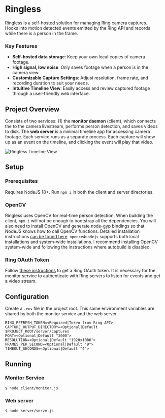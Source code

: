 # Ringless

Ringless is a self-hosted solution for managing Ring camera captures. Hooks into motion detected events emitted by the Ring API and records while there is a person in the frame.

### Key Features
* **Self-hosted data storage**: Keep your own local copies of camera footage.
* **High signal, low noise**: Only saves footage when a person is in the camera view.
* **Customizable Capture Settings**: Adjust resolution, frame rate, and recording duration to suit your needs.
* **Intuitive Timeline View**: Easily access and review captured footage through a user-friendly web interface.

## Project Overview
Consists of two services: (1) the **monitor daemon** (client), which connects the to the camera livestream, performs person detection, and saves videos to disk. The **web server** is a minimal timeline app for accessing camera footage. Each service runs as a separate process. Each capture will show up as an event on the timeline, and clicking the event will play that video.

![Ringless Timeline View](https://i.fluffy.cc/Q76SzpmlqJKThfTVdWkV8VnZMQQwrBCB.png)

## Setup

### Prerequisites

Requires NodeJS 18+. Run `npm i` in both the client and server directories.

### OpenCV

Ringless uses OpenCV for real-time person detection. When building the client, `npm i` will not be enough to bootstrap all the dependencies. You will also need to install OpenCV and generate node-gyp bindings so that NodeJS knows how to call OpenCV functions. Detailed installation instructions [can be found here](https://github.com/UrielCh/opencv4nodejs?tab=readme-ov-file#to-use-your-own-opencv-build). `opencv4nodejs` supports both local installations and system-wide installations. I recommend installing OpenCV system-wide and following the instructions where autobuild is disabled.

### Ring OAuth Token

Follow [these instructions](https://github.com/dgreif/ring/wiki/Refresh-Tokens) to get a Ring OAuth token. It is necessary for the monitor service to authenticate with Ring servers to listen for events and get a video stream.

## Configuration

Create a `.env` file in the project root. This same environment variables are shared by both the monitor service and the web server.

```
RING_REFRESH_TOKEN=<Required|Token from Ring API>
CAPTURE_OUTPUT_DIRECTORY=<Optional|Default $PROJECT_ROOT/server/captures
PORT=<Optional|Default "3000">
RESOLUTION=<Optional|Default "1920x1080">
FRAMES_PER_SECOND=<Optional|Default "9">
TIMEOUT_SECONDS=<Optional|Default "4">
```

## Running

### Monitor Service
```
$ node client/monitor.js
```

### Web server
```
$ node server/serve.js
```

